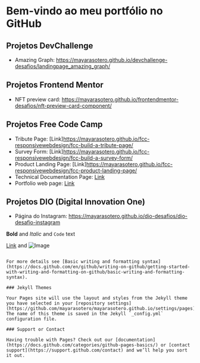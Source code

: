 # Bem-vindo ao meu portfólio no GitHub

## Projetos DevChallenge

- Amazing Graph: https://mayarasotero.github.io/devchallenge-desafios/landingpage_amazing_graph/

## Projetos Frontend Mentor

- NFT preview card: https://mayarasotero.github.io/frontendmentor-desafios/nft-preview-card-component/

## Projetos Free Code Camp

- Tribute Page: [Link]https://mayarasotero.github.io/fcc-responsivewebdesign/fcc-build-a-tribute-page/
- Survey Form: [Link]https://mayarasotero.github.io/fcc-responsivewebdesign/fcc-build-a-survey-form/
- Product Landing Page: [Link]https://mayarasotero.github.io/fcc-responsivewebdesign/fcc-product-landing-page/
- Technical Documentation Page: [Link](https://mayarasotero.github.io/fcc-responsivewebdesign/fcc-technical-documentation-page/)
- Portfolio web page: [Link](https://mayarasotero.github.io/fcc-responsivewebdesign/fcc-build-a-personal-portfolio-webpage/)

## Projetos DIO (Digital Innovation One)

- Página do Instagram: https://mayarasotero.github.io/dio-desafios/dio-desafio-instagram

**Bold** and _Italic_ and `Code` text

[Link](url) and ![Image](src)
```

For more details see [Basic writing and formatting syntax](https://docs.github.com/en/github/writing-on-github/getting-started-with-writing-and-formatting-on-github/basic-writing-and-formatting-syntax).

### Jekyll Themes

Your Pages site will use the layout and styles from the Jekyll theme you have selected in your [repository settings](https://github.com/mayarasotero/mayarasotero.github.io/settings/pages). The name of this theme is saved in the Jekyll `_config.yml` configuration file.

### Support or Contact

Having trouble with Pages? Check out our [documentation](https://docs.github.com/categories/github-pages-basics/) or [contact support](https://support.github.com/contact) and we’ll help you sort it out.
